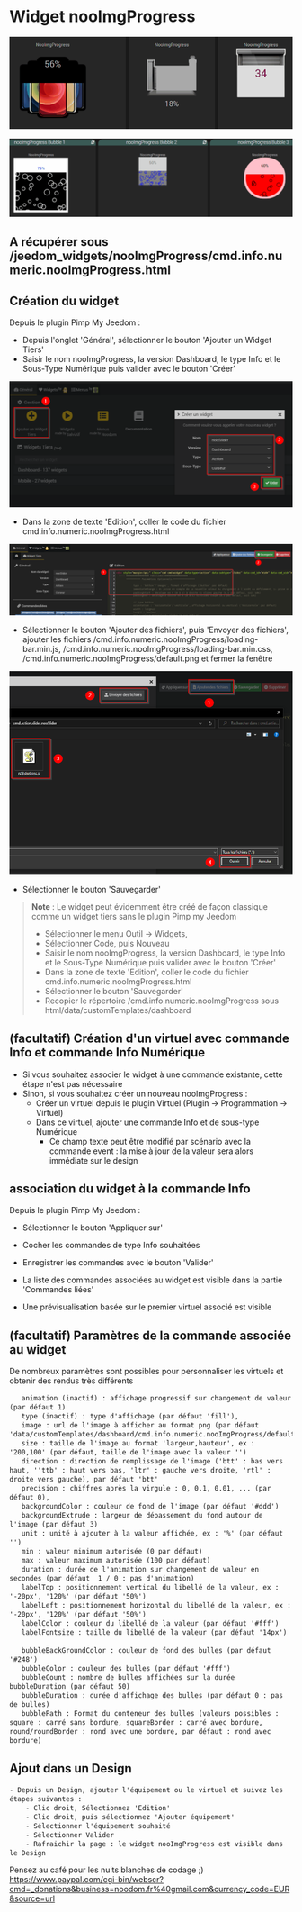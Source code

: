 # Widget nooImgProgress

![](doc/images/nooImgProgress.gif)

![](doc/images/nooImgProgressBubble.gif)

## A récupérer sous /jeedom_widgets/nooImgProgress/cmd.info.numeric.nooImgProgress.html

## Création du widget

Depuis le plugin Pimp My Jeedom :

- Depuis l'onglet 'Général', sélectionner le bouton 'Ajouter un Widget Tiers'
- Saisir le nom nooImgProgress, la version Dashboard, le type Info et le Sous-Type Numérique puis valider avec le bouton 'Créer'

![](../nooSlider/doc/images/pimpWidgetCreation.png)

- Dans la zone de texte 'Edition', coller le code du fichier cmd.info.numeric.nooImgProgress.html

![](../nooSlider/doc/images/pimpCodeAdd.png)

- Sélectionner le bouton 'Ajouter des fichiers', puis 'Envoyer des fichiers', ajouter les fichiers /cmd.info.numeric.nooImgProgress/loading-bar.min.js, /cmd.info.numeric.nooImgProgress/loading-bar.min.css, /cmd.info.numeric.nooImgProgress/default.png et fermer la fenêtre

![](../nooSlider/doc/images/pimpjsFileAdd.png)

- Sélectionner le bouton 'Sauvegarder'

>**Note** : Le widget peut évidemment être créé de façon classique comme un widget tiers sans le plugin Pimp my Jeedom
> - Sélectionner le menu Outil -> Widgets,
> - Sélectionner Code, puis Nouveau
> - Saisir le nom nooImgProgress, la version Dashboard, le type Info et le Sous-Type Numérique puis valider avec le bouton 'Créer'
> - Dans la zone de texte 'Edition', coller le code du fichier cmd.info.numeric.nooImgProgress.html
> - Sélectionner le bouton 'Sauvegarder'
> - Recopier le répertoire /cmd.info.numeric.nooImgProgress sous html/data/customTemplates/dashboard


## (facultatif) Création d'un virtuel avec commande Info et commande Info Numérique

- Si vous souhaitez associer le widget à une commande existante, cette étape n'est pas nécessaire
- Sinon, si vous souhaitez créer un nouveau nooImgProgress :
	- Créer un virtuel depuis le plugin Virtuel (Plugin -> Programmation -> Virtuel)
	- Dans ce virtuel, ajouter une commande Info et de sous-type Numérique
		- Ce champ texte peut être modifié par scénario avec la commande event : la mise à jour de la valeur sera alors immédiate sur le design

## association du widget à la commande Info

Depuis le plugin Pimp My Jeedom :

- Sélectionner le bouton 'Appliquer sur'
- Cocher les commandes de type Info souhaitées
- Enregistrer les commandes avec le bouton 'Valider'

- La liste des commandes associées au widget est visible dans la partie 'Commandes liées'
- Une prévisualisation basée sur le premier virtuel associé est visible

## (facultatif) Paramètres de la commande associée au widget

De nombreux paramètres sont possibles pour personnaliser les virtuels et obtenir des rendus très différents

       animation (inactif) : affichage progressif sur changement de valeur (par défaut 1) 
       type (inactif) : type d'affichage (par défaut 'fill'), 
       image : url de l'image à afficher au format png (par défaut 'data/customTemplates/dashboard/cmd.info.numeric.nooImgProgress/default.png')
       size : taille de l'image au format 'largeur,hauteur', ex : '200,100' (par défaut, taille de l'image avec la valeur '')
       direction : direction de remplissage de l'image ('btt' : bas vers haut, ''ttb' : haut vers bas, 'ltr' : gauche vers droite, 'rtl' : droite vers gauche), par défaut 'btt'
       precision : chiffres après la virgule : 0, 0.1, 0.01, ... (par défaut 0),
       backgroundColor : couleur de fond de l'image (par défaut '#ddd')
       backgroundExtrude : largeur de dépassement du fond autour de l'image (par défaut 3)
       unit : unité à ajouter à la valeur affichée, ex : '%' (par défaut '')
       min : valeur minimum autorisée (0 par défaut)
       max : valeur maximum autorisée (100 par défaut)
       duration : durée de l'animation sur changement de valeur en secondes (par défaut  1 / 0 : pas d'animation)
       labelTop : positionnement vertical du libellé de la valeur, ex : '-20px', '120%' (par défaut '50%')
       labelLeft : positionnement horizontal du libellé de la valeur, ex : '-20px', '120%' (par défaut '50%')
       labelColor : couleur du libellé de la valeur (par défaut '#fff')
       labelFontsize : taille du libellé de la valeur (par défaut '14px')

       bubbleBackGroundColor : couleur de fond des bulles (par défaut '#248')
       bubbleColor : couleur des bulles (par défaut '#fff')
       bubbleCount : nombre de bulles affichées sur la durée bubbleDuration (par défaut 50)
       bubbleDuration : durée d'affichage des bulles (par défaut 0 : pas de bulles)
       bubblePath : Format du conteneur des bulles (valeurs possibles : square : carré sans bordure, squareBorder : carré avec bordure, round/roundBorder : rond avec une bordure, par défaut : rond avec bordure)

## Ajout dans un Design

	- Depuis un Design, ajouter l'équipement ou le virtuel et suivez les étapes suivantes :
		- Clic droit, Sélectionnez 'Edition'
		- Clic droit, puis sélectionnez 'Ajouter équipement'
		- Sélectionner l'équipement souhaité
		- Sélectionner Valider
		- Rafraichir la page : le widget nooImgProgress est visible dans le Design
		
Pensez au café pour les nuits blanches de codage ;) https://www.paypal.com/cgi-bin/webscr?cmd=_donations&business=noodom.fr%40gmail.com&currency_code=EUR&source=url
